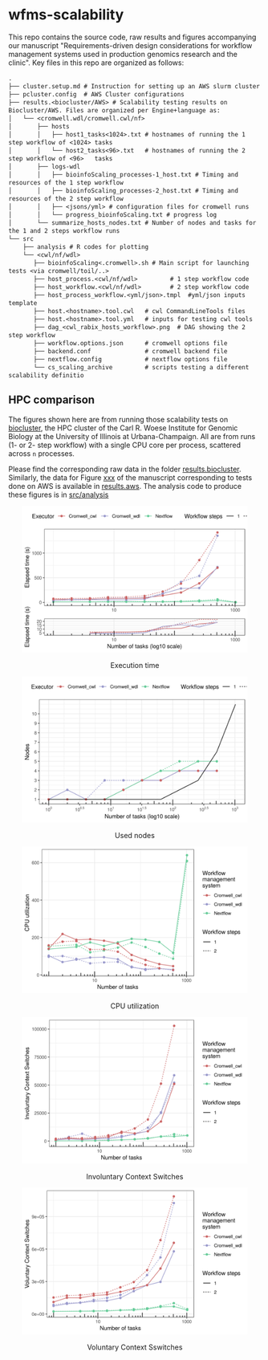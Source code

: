 # wfms-scalability

This repo contains the source code, raw results and figures accompanying our manuscript "Requirements-driven design considerations for workflow management systems used in production genomics research and the clinic". Key files in this repo are organized as follows:

```
.
├── cluster.setup.md # Instruction for setting up an AWS slurm cluster 
├── pcluster.config  # AWS Cluster configurations 
├── results.<biocluster/AWS> # Scalability testing results on Biocluster/AWS. Files are organized per Engine+language as:
│   └── <cromwell.wdl/cromwell.cwl/nf> 
│       ├── hosts 
│       │   ├── host1_tasks<1024>.txt # hostnames of running the 1 step workflow of <1024> tasks
│       │   └── host2_tasks<96>.txt   # hostnames of running the 2 step workflow of <96>   tasks
│       ├── logs-wdl
│       │   ├── bioinfoScaling_processes-1_host.txt # Timing and resources of the 1 step workflow
│       │   ├── bioinfoScaling_processes-2_host.txt # Timing and resources of the 2 step workflow
│       │   ├── <jsons/yml> # configuration files for cromwell runs
│       │   └── progress_bioinfoScaling.txt # progress log
│       └── summarize_hosts_nodes.txt # Number of nodes and tasks for the 1 and 2 steps workflow runs
└── src
    ├── analysis # R codes for plotting
    └── <cwl/nf/wdl>
       ├── bioinfoScaling<.cromwell>.sh # Main script for launching tests <via cromwell/toil/..>
       ├── host_process.<cwl/nf/wdl>         # 1 step workflow code
       ├── host_workflow.<cwl/nf/wdl>        # 2 step workflow code
       ├── host_process_workflow.<yml/json>.tmpl  #yml/json inputs template 
       ├── host.<hostname>.tool.cwl   # cwl CommandLineTools files
       ├── host.<hostname>.tool.yml   # inputs for testing cwl tools 
       ├── dag_<cwl_rabix_hosts_workflow>.png  # DAG showing the 2 step workflow
       ├── workflow.options.json      # cromwell options file
       ├── backend.conf               # cromwell backend file
       ├── nextflow.config            # nextflow options file 
       └── cs_scaling_archive         # scripts testing a different scalability definitio
```        


## HPC comparison

The figures shown here are from running those scalability tests on [biocluster](https://biocluster2.igb.illinois.edu/), the HPC cluster of the Carl R. Woese Institute for Genomic Biology at the University of Illinois at Urbana-Champaign. All are from runs (1- or 2- step workflow) with a single CPU core per process, scattered across `n` processes.

Please find the corresponding raw data in the folder [results.biocluster](results.biocluster). Similarly, the data for Figure [xxx]() of the manuscript corresponding to tests done on AWS is available in [results.aws](results.aws). The analysis code to produce these figures is in [src/analysis](src/analysis)


<p align="center">
  <img src="/src/analysis/Execution_time.png" width =450>
</p>
<p align="center">Execution time</p>
    
<p align="center">
    <img src="src/analysis/Execution_nodes.png" width=450 >
</p>
<p align="center">Used nodes</p>

<p align="center">
    <img src="src/analysis/CPU_utilization.png" width=450 >
</p>
<p align="center">CPU utilization</p>

<p align="center">
    <img src="src/analysis/InvoluntaryContextSwitch.png" width=450>
</p>
<p align="center">Involuntary Context Switches</p>

<p align="center">
    <img src="src/analysis/VoluntaryContextSwitch.png" width=450>
</p>
<p align="center">Voluntary Context Sswitches</p>
